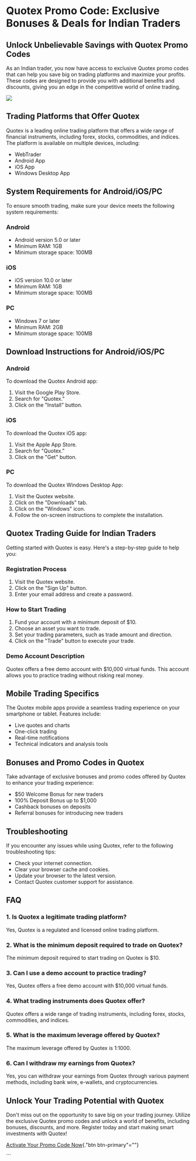 # Quotex Promo Code: Exclusive Bonuses & Deals for Indian Traders

## Unlock Unbelievable Savings with Quotex Promo Codes

As an Indian trader, you now have access to exclusive Quotex promo codes
that can help you save big on trading platforms and maximize your
profits. These codes are designed to provide you with additional
benefits and discounts, giving you an edge in the competitive world of
online trading.

[![](https://static.quotex.io/files/4_en/300_250.jpg)](https://traff.sbs/brokerqxlid)

## Trading Platforms that Offer Quotex

Quotex is a leading online trading platform that offers a wide range of
financial instruments, including forex, stocks, commodities, and
indices. The platform is available on multiple devices, including:

-   WebTrader
-   Android App
-   iOS App
-   Windows Desktop App

## System Requirements for Android/iOS/PC

To ensure smooth trading, make sure your device meets the following
system requirements:

### Android

-   Android version 5.0 or later
-   Minimum RAM: 1GB
-   Minimum storage space: 100MB

### iOS

-   iOS version 10.0 or later
-   Minimum RAM: 1GB
-   Minimum storage space: 100MB

### PC

-   Windows 7 or later
-   Minimum RAM: 2GB
-   Minimum storage space: 100MB

## Download Instructions for Android/iOS/PC

### Android

To download the Quotex Android app:

1.  Visit the Google Play Store.
2.  Search for "Quotex."
3.  Click on the "Install" button.

### iOS

To download the Quotex iOS app:

1.  Visit the Apple App Store.
2.  Search for "Quotex."
3.  Click on the "Get" button.

### PC

To download the Quotex Windows Desktop App:

1.  Visit the Quotex website.
2.  Click on the "Downloads" tab.
3.  Click on the "Windows" icon.
4.  Follow the on-screen instructions to complete the installation.

## Quotex Trading Guide for Indian Traders

Getting started with Quotex is easy. Here\'s a step-by-step guide to
help you:

### Registration Process

1.  Visit the Quotex website.
2.  Click on the "Sign Up" button.
3.  Enter your email address and create a password.

### How to Start Trading

1.  Fund your account with a minimum deposit of \$10.
2.  Choose an asset you want to trade.
3.  Set your trading parameters, such as trade amount and direction.
4.  Click on the "Trade" button to execute your trade.

### Demo Account Description

Quotex offers a free demo account with \$10,000 virtual funds. This
account allows you to practice trading without risking real money.

## Mobile Trading Specifics

The Quotex mobile apps provide a seamless trading experience on your
smartphone or tablet. Features include:

-   Live quotes and charts
-   One-click trading
-   Real-time notifications
-   Technical indicators and analysis tools

## Bonuses and Promo Codes in Quotex

Take advantage of exclusive bonuses and promo codes offered by Quotex to
enhance your trading experience:

-   \$50 Welcome Bonus for new traders
-   100% Deposit Bonus up to \$1,000
-   Cashback bonuses on deposits
-   Referral bonuses for introducing new traders

## Troubleshooting

If you encounter any issues while using Quotex, refer to the following
troubleshooting tips:

-   Check your internet connection.
-   Clear your browser cache and cookies.
-   Update your browser to the latest version.
-   Contact Quotex customer support for assistance.

## FAQ

### 1. Is Quotex a legitimate trading platform?

Yes, Quotex is a regulated and licensed online trading platform.

### 2. What is the minimum deposit required to trade on Quotex?

The minimum deposit required to start trading on Quotex is \$10.

### 3. Can I use a demo account to practice trading?

Yes, Quotex offers a free demo account with \$10,000 virtual funds.

### 4. What trading instruments does Quotex offer?

Quotex offers a wide range of trading instruments, including forex,
stocks, commodities, and indices.

### 5. What is the maximum leverage offered by Quotex?

The maximum leverage offered by Quotex is 1:1000.

### 6. Can I withdraw my earnings from Quotex?

Yes, you can withdraw your earnings from Quotex through various payment
methods, including bank wire, e-wallets, and cryptocurrencies.

## Unlock Your Trading Potential with Quotex

Don\'t miss out on the opportunity to save big on your trading journey.
Utilize the exclusive Quotex promo codes and unlock a world of benefits,
including bonuses, discounts, and more. Register today and start making
smart investments with Quotex!

[Activate Your Promo Code
Now](\%22https://traff.sbs/brokerqxsignup\%22){."btn
btn-primary"=""}

\`\`\`


